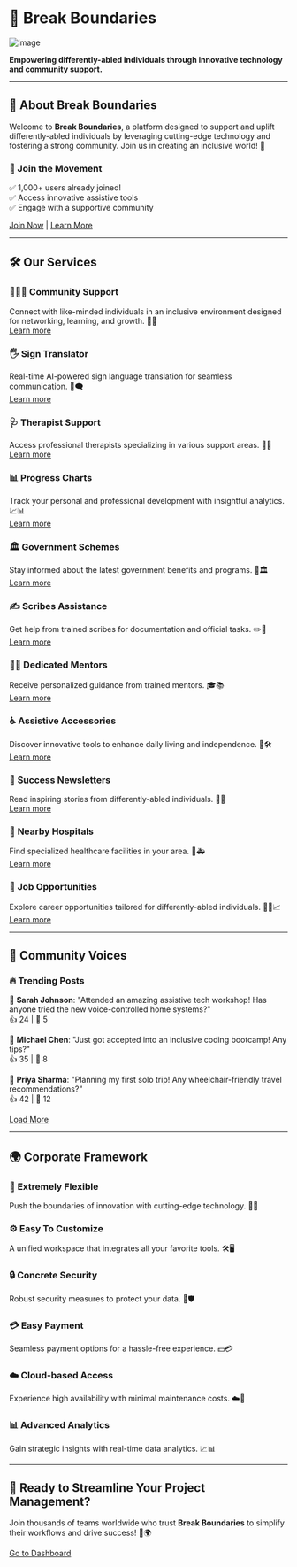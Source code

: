 # 🚀 Break Boundaries

![image](https://github.com/user-attachments/assets/5ca44f16-d37c-4410-bfd8-48b14558df86)

**Empowering differently-abled individuals through innovative technology and community support.**

---

## 🌟 About Break Boundaries

Welcome to **Break Boundaries**, a platform designed to support and uplift differently-abled individuals by leveraging cutting-edge technology and fostering a strong community. Join us in creating an inclusive world! 💙

### 👥 Join the Movement
✅ 1,000+ users already joined!  
✅ Access innovative assistive tools  
✅ Engage with a supportive community  

[Join Now](#) | [Learn More](#)

---

## 🛠️ Our Services

### 🧑‍🤝‍🧑 **Community Support**
Connect with like-minded individuals in an inclusive environment designed for networking, learning, and growth. 💬🤝  
[Learn more](#)

### 🖐️ **Sign Translator**
Real-time AI-powered sign language translation for seamless communication. 🧠🗨️  
[Learn more](#)

### 🩺 **Therapist Support**
Access professional therapists specializing in various support areas. 🏥💙  
[Learn more](#)

### 📊 **Progress Charts**
Track your personal and professional development with insightful analytics. 📈📊  
[Learn more](#)

### 🏛️ **Government Schemes**
Stay informed about the latest government benefits and programs. 📜🏛️  
[Learn more](#)

### ✍️ **Scribes Assistance**
Get help from trained scribes for documentation and official tasks. ✏️📄  
[Learn more](#)

### 👨‍🏫 **Dedicated Mentors**
Receive personalized guidance from trained mentors. 🎓📚  
[Learn more](#)

### ♿ **Assistive Accessories**
Discover innovative tools to enhance daily living and independence. 🔧🛠️  
[Learn more](#)

### 📰 **Success Newsletters**
Read inspiring stories from differently-abled individuals. 📢✨  
[Learn more](#)

### 🏥 **Nearby Hospitals**
Find specialized healthcare facilities in your area. 🏥🚑  
[Learn more](#)

### 💼 **Job Opportunities**
Explore career opportunities tailored for differently-abled individuals. 👨‍💻📈  
[Learn more](#)

---

## 📢 Community Voices

### 🔥 Trending Posts
📌 **Sarah Johnson**: "Attended an amazing assistive tech workshop! Has anyone tried the new voice-controlled home systems?"  
👍 24 | 💬 5  

📌 **Michael Chen**: "Just got accepted into an inclusive coding bootcamp! Any tips?"  
👍 35 | 💬 8  

📌 **Priya Sharma**: "Planning my first solo trip! Any wheelchair-friendly travel recommendations?"  
👍 42 | 💬 12  

[Load More](#)

---

## 🌍 Corporate Framework

### 🔧 **Extremely Flexible**  
Push the boundaries of innovation with cutting-edge technology. 🚀💡  

### ⚙️ **Easy To Customize**  
A unified workspace that integrates all your favorite tools. 🛠️🖥️  

### 🔒 **Concrete Security**  
Robust security measures to protect your data. 🔐🛡️  

### 💳 **Easy Payment**  
Seamless payment options for a hassle-free experience. 💵💳  

### ☁️ **Cloud-based Access**  
Experience high availability with minimal maintenance costs. ☁️🔄  

### 📊 **Advanced Analytics**  
Gain strategic insights with real-time data analytics. 📈📊  

---

## 🚀 Ready to Streamline Your Project Management?
Join thousands of teams worldwide who trust **Break Boundaries** to simplify their workflows and drive success! 💼🌍

[Go to Dashboard](#)

